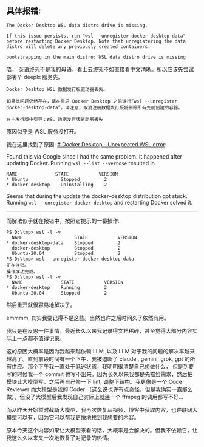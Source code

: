
## 具体报错: 

```shell
The Docker Desktop WSL data distro drive is missing.

If this issue persists, run "wsl --unregister docker-desktop-data" before restarting Docker Desktop. Note that unregistering the data distro will delete any previously created containers.

bootstrapping in the main distro: WSL data distro drive is missing
```

唔， 英语终究不是我的母语，看上去终究不如直接看中文清晰。所以应该先尝试部署个 deeplx 服务先。

```shell
Docker Desktop WSL 数据发行版驱动器丢失。

如果此问题仍然存在，请在重启 Docker Desktop 之前运行“wsl --unregister docker-desktop-data”。请注意，取消注册数据发行版将删除所有先前创建的容器。

在主发行版中引导：WSL 数据发行版驱动器丢失
```

原因似乎是 WSL 服务没打开。

我在这里找到了原因: [# Docker Desktop - Unexpected WSL error](https://www.reddit.com/r/docker/comments/1ft6u6f/docker_desktop_unexpected_wsl_error/):

Found this via Google since I had the same problem. It happened after updating Docker. 
Running `wsl --list --verbose` resulted in

```shell 
NAME              STATE           VERSION
* Ubuntu            Stopped         2
* docker-desktop    Uninstalling    2
```
Seems that during the update the docker-desktop distribution got stuck.
Running `wsl --unregister docker-desktop` and restarting Docker solved it.

---


而解法似乎就在报错中，按照它提示的一番操作:

```shell
PS D:\tmp> wsl -l -v
  NAME                   STATE           VERSION
* docker-desktop-data    Stopped         2
  docker-desktop         Stopped         2
  Ubuntu-20.04           Stopped         2
PS D:\tmp> wsl --unregister docker-desktop-data
正在注销。
操作成功完成。
PS D:\tmp> wsl -l -v
  NAME              STATE           VERSION
* docker-desktop    Running         2
  Ubuntu-20.04      Stopped         2
```

然后重开就很容易地解决了。

emmmm, 其实我要记得不是这些。当然也许之后时间久了依然有用。

我只是在反思一件事情，最近长久以来我记录得文档稀碎，甚至觉得大部分内容实际上一点都不值得记录。

这的原因大概率是因为我越来越依赖 LLM ,以及 LLM 对于我的问题的解决率越来越高了。直到前段时间有一个下午，我被迫断了 claude , gemini, grok, gpt 的所有供应。那个下午我一直处于低迷状态，我明明很清楚自己想做什么， 但是到要写的时候我一个 commit 也写不出来。因为长久以来我都是先描绘需求，然后把模块让大模型写，之后再自己修一下 lint, 调整下结构。我更像是一个 Code Reviewer 而大模型是我的 Coder （这么说也许有点奇怪，但是我确实一直那么做），但没了大模型后我发现自己实际上就连一个 ffmpeg 的调用都写不好...

而从昨天开始暂时截断大模型，我再次恢复从视频，博客中获取内容，也许联网大模型可以有，因为它可以帮我更快地找到我想要的内容。

原本今天这个内容如果让大模型来看的话，大概率是会解决的。但我不依赖它，让我这么久以来又一次地恢复了对记录的热情。

